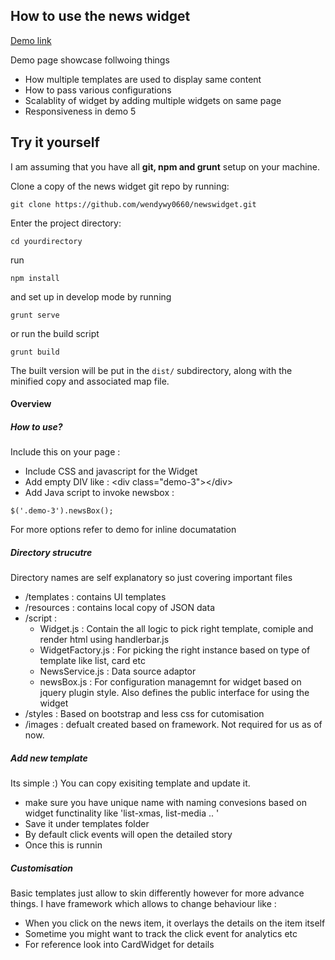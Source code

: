 How to use the news widget
----------------------------
[Demo link](http://ankwiz.com/newsfeed/)

Demo page showcase follwoing things 

* How multiple templates are used to display same content
* How to pass various configurations
* Scalablity of widget by adding multiple widgets on same page
* Responsiveness in demo 5


Try it yourself
---------------
I am assuming that you have all **git, npm and grunt** setup on your machine. 

Clone a copy of the news widget git repo by running:

```
git clone https://github.com/wendywy0660/newswidget.git
```

Enter the project directory:

```
cd yourdirectory
```
run

```
npm install
```
and set up in develop mode by running

```
grunt serve
```

or run the build script

```
grunt build
```

The built version will be put in the `dist/` subdirectory, along with the minified copy and associated map file.


#### Overview


##### How to use?
Include this on your page :

* Include CSS and javascript for the Widget
* Add empty DIV like : &lt;div class="demo-3"></div&gt;
* Add Java script to invoke newsbox : 

``` 
$('.demo-3').newsBox(); 

```

For more options refer to demo for inline documatation

##### Directory strucutre
Directory names are self explanatory so just covering important files

* /templates  : contains UI templates
* /resources : contains local copy of JSON data
* /script :
	* Widget.js : Contain the all logic to pick right template, comiple and render html using handlerbar.js
	* WidgetFactory.js : For picking the right instance based on type of template like list, card etc
	* NewsService.js : Data source adaptor
	* newsBox.js : For configuration managemnt for widget based on jquery plugin style. Also defines the public interface for using the widget
* /styles : Based on bootstrap and less css for cutomisation
* /images :  defualt created based on framework. Not required for us as of now. 



##### Add new template
Its simple :)
You can copy exisiting template and update it.  

* make sure you have unique name with naming convesions based on widget functinality like 'list-xmas, list-media .. '
* Save it under templates folder
* By default click events will open the detailed story
* Once this is runnin

##### Customisation

Basic templates just allow to skin differently however for more advance things. I have framework which allows to change behaviour like : 

* When you click on the news item, it overlays the details on the item itself
* Sometime you might want to track the click event for analytics etc
* For reference look into CardWidget for details



